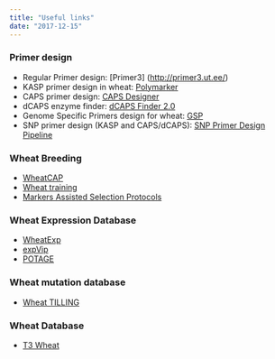 ```yaml
---
title: "Useful links"
date: "2017-12-15"
---
```


### Primer design

- Regular Primer design: [Primer3] (http://primer3.ut.ee/)
- KASP primer design in wheat: [Polymarker](http://polymarker.tgac.ac.uk/)
- CAPS primer design: [CAPS Designer](https://solgenomics.net/tools/caps_designer/caps_input.pl)
- dCAPS enzyme finder: [dCAPS Finder 2.0](http://helix.wustl.edu/dcaps/dcaps.html)
- Genome Specific Primers design for wheat: [GSP](https://probes.pw.usda.gov/GSP/)
- SNP primer design (KASP and CAPS/dCAPS): [SNP Primer Design Pipeline](https://github.com/pinbo/getKASP_pipeline)

### Wheat Breeding
- [WheatCAP](https://www.triticeaecap.org/)
- [Wheat training](http://www.wheat-training.com/)
- [Markers Assisted Selection Protocols](http://maswheat.ucdavis.edu/)

### Wheat Expression Database
- [WheatExp](https://wheat.pw.usda.gov/WheatExp/)
- [expVip](http://www.wheat-expression.com/)
- [POTAGE](http://crobiad.agwine.adelaide.edu.au/potage/)

### Wheat mutation database
- [Wheat TILLING](http://www.wheat-tilling.com/)

### Wheat Database
- [T3 Wheat](https://triticeaetoolbox.org/wheat/)
